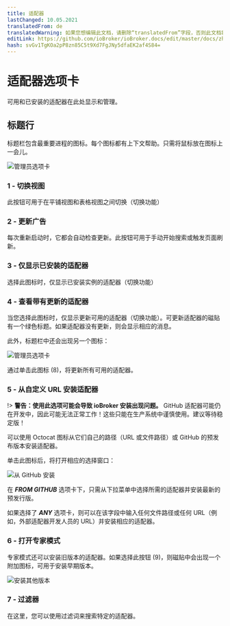 ```yaml
---
title: 适配器
lastChanged: 10.05.2021
translatedFrom: de
translatedWarning: 如果您想编辑此文档，请删除“translatedFrom”字段，否则此文档将再次自动翻译
editLink: https://github.com/ioBroker/ioBroker.docs/edit/master/docs/zh-cn/admin/adapter.md
hash: svGv1TgKOa2pP8zn85C5t9Xd7FgJNy5dfaEK2af4S84=
---
```

# 适配器选项卡
可用和已安装的适配器在此处显示和管理。

## 标题行
标题栏包含最重要进程的图标。每个图标都有上下文帮助。只需将鼠标放在图标上一会儿。

![管理员选项卡](../../de/admin/media/ADMIN_Adapter_Kachel_numbers.png)

### 1 - 切换视图
此按钮可用于在平铺视图和表格视图之间切换（切换功能）

### 2 - 更新广告
每次重新启动时，它都会自动检查更新。此按钮可用于手动开始搜索或触发页面刷新。

### 3 - 仅显示已安装的适配器
选择此图标时，仅显示已安装实例的适配器（切换功能）

### 4 - 查看带有更新的适配器
当您选择此图标时，仅显示更新可用的适配器（切换功能）。可更新适配器的磁贴有一个绿色标题。如果适配器没有更新，则会显示相应的消息。

此外，标题栏中还会出现另一个图标：

![管理员选项卡](../../de/admin/media/ADMIN_Adapter_Kachel_upgradeable.png)

通过单击此图标 (8)，将更新所有可用的适配器。

### 5 - 从自定义 URL 安装适配器
!> **警告：使用此选项可能会导致 ioBroker 安装出现问题。** GitHub 适配器可能仍在开发中，因此可能无法正常工作！这些只能在生产系统中谨慎使用。建议等待稳定版！

可以使用 Octocat 图标从它们自己的路径（URL 或文件路径）或 GitHub 的预发布版本安装适配器。

单击此图标后，将打开相应的选择窗口：

![从 GitHub 安装](../../de/admin/media/ADMIN_Adapter_GitHub.png)

在 ***FROM GITHUB*** 选项卡下，只需从下拉菜单中选择所需的适配器并安装最新的预发行版。

如果选择了 ***ANY*** 选项卡，则可以在该字段中输入任何文件路径或任何 URL（例如，外部适配器开发人员的 URL）并安装相应的适配器。

### 6 - 打开专家模式
专家模式还可以安装旧版本的适配器。如果选择此按钮 (9)，则磁贴中会出现一个附加图标，可用于安装早期版本。

![安装其他版本](../../de/admin/media/ADMIN_Adapter_Kachel_versions.png)

### 7 - 过滤器
在这里，您可以使用过滤词来搜索特定的适配器。